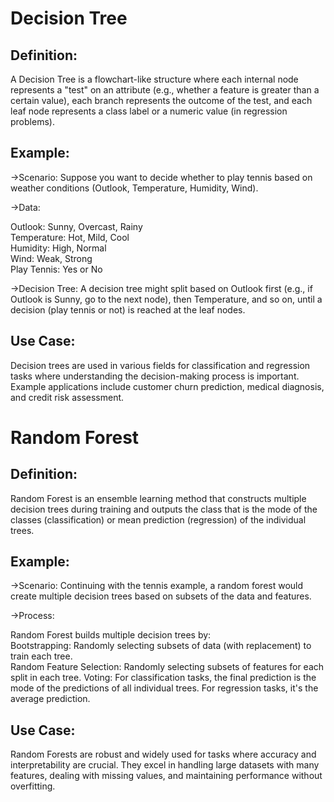 # Decision Tree
## Definition:
A Decision Tree is a flowchart-like structure where each internal node represents a "test" on an attribute (e.g., whether a feature is greater than a certain value), 
each branch represents the outcome of the test, and each leaf node represents a class label or a numeric value (in regression problems).

## Example:

->Scenario: Suppose you want to decide whether to play tennis based on weather conditions (Outlook, Temperature, Humidity, Wind).

->Data:

Outlook: Sunny, Overcast, Rainy </br>
Temperature: Hot, Mild, Cool </br>
Humidity: High, Normal </br>
Wind: Weak, Strong </br>
Play Tennis: Yes or No </br>

->Decision Tree:
A decision tree might split based on Outlook first (e.g., if Outlook is Sunny, go to the next node), then Temperature, and so on, until a 
decision (play tennis or not) is reached at the leaf nodes.

## Use Case:

Decision trees are used in various fields for classification and regression tasks where understanding the decision-making process is important.
Example applications include customer churn prediction, medical diagnosis, and credit risk assessment.

# Random Forest
## Definition:
Random Forest is an ensemble learning method that constructs multiple decision trees during training and outputs the class that is the mode of the classes (classification) or mean prediction (regression) of the individual trees.

## Example:

->Scenario: Continuing with the tennis example, a random forest would create multiple decision trees based on subsets of the data and features.

->Process:

Random Forest builds multiple decision trees by: </br>
Bootstrapping: Randomly selecting subsets of data (with replacement) to train each tree.</br>
Random Feature Selection: Randomly selecting subsets of features for each split in each tree.
Voting: For classification tasks, the final prediction is the mode of the predictions of all individual trees. For regression tasks, it's the average prediction.</br>
## Use Case:
Random Forests are robust and widely used for tasks where accuracy and interpretability are crucial.
They excel in handling large datasets with many features, dealing with missing values, and maintaining performance without overfitting.
